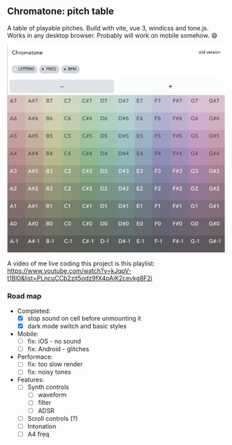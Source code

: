 ## Chromatone: pitch table

A table of playable pitches. Build with vite, vue 3, windicss and tone.js. Works in any desktop browser. Probably will work on mobile somehow. 😅

![](screen.png)

A video of me live coding this project is this playlist: https://www.youtube.com/watch?v=kJqpV-t1Bl0&list=PLncuCCb2zjt5odz9fX4pAjK2cevkg8F2i

### Road map

- Completed:
  - [x] stop sound on cell before unmounting it
  - [x] dark mode switch and basic styles
- Mobile:
  - [ ] fix: iOS - no sound 
  - [ ] fix: Android - glitches
- Performace:
  - [ ] fix: too slow render
  - [ ] fix: noisy tones
- Features:
  - [ ] Synth controls
    - [ ] waveform
    - [ ] filter
    - [ ] ADSR
  - [ ] Scroll controls (?)
  - [ ] Intonation
  - [ ] A4 freq
